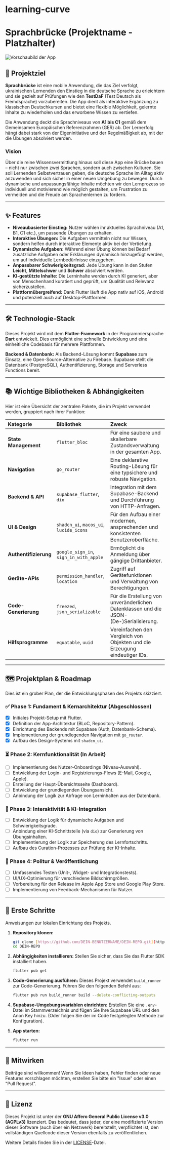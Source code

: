 # learning-curve

# Sprachbrücke (Projektname - Platzhalter)

![Vorschaubild der App](https://placehold.co/1200x630/7c3aed/ffffff?text=Sprachbr%C3%BCcke&font=raleway)

## 🎯 Projektziel

**Sprachbrücke** ist eine mobile Anwendung, die das Ziel verfolgt, ukrainischen Lernenden den Einstieg in die deutsche Sprache zu erleichtern und sie gezielt auf Prüfungen wie den **TestDaF** (Test Deutsch als Fremdsprache) vorzubereiten. Die App dient als interaktive Ergänzung zu klassischen Deutschkursen und bietet eine flexible Möglichkeit, gelernte Inhalte zu wiederholen und das erworbene Wissen zu vertiefen.

Die Anwendung deckt die Sprachniveaus von **A1 bis C1** gemäß dem Gemeinsamen Europäischen Referenzrahmen (GER) ab. Der Lernerfolg hängt dabei stark von der Eigeninitiative und der Regelmäßigkeit ab, mit der die Übungen absolviert werden.

### Vision

Über die reine Wissensvermittlung hinaus soll diese App eine Brücke bauen – nicht nur zwischen zwei Sprachen, sondern auch zwischen Kulturen. Sie soll Lernenden Selbstvertrauen geben, die deutsche Sprache im Alltag aktiv anzuwenden und sich sicher in einer neuen Umgebung zu bewegen. Durch dynamische und anpassungsfähige Inhalte möchten wir den Lernprozess so individuell und motivierend wie möglich gestalten, um Frustration zu vermeiden und die Freude am Sprachenlernen zu fördern.

---

## ✨ Features

* **Niveaubasierter Einstieg:** Nutzer wählen ihr aktuelles Sprachniveau (A1, B1, C1 etc.), um passende Übungen zu erhalten.
* **Interaktive Übungen:** Die Aufgaben vermitteln nicht nur Wissen, sondern helfen durch interaktive Elemente aktiv bei der Vertiefung.
* **Dynamische Aufgaben:** Während einer Übung können bei Bedarf zusätzliche Aufgaben oder Erklärungen dynamisch hinzugefügt werden, um auf individuelle Lernbedürfnisse einzugehen.
* **Anpassbarer Schwierigkeitsgrad:** Jede Übung kann in den Stufen **Leicht**, **Mittelschwer** und **Schwer** absolviert werden.
* **KI-gestützte Inhalte:** Die Lerninhalte werden durch KI generiert, aber von Menschenhand kuratiert und geprüft, um Qualität und Relevanz sicherzustellen.
* **Plattformübergreifend:** Dank Flutter läuft die App nativ auf iOS, Android und potenziell auch auf Desktop-Plattformen.

---

## 🛠️ Technologie-Stack

Dieses Projekt wird mit dem **Flutter-Framework** in der Programmiersprache **Dart** entwickelt. Dies ermöglicht eine schnelle Entwicklung und eine einheitliche Codebasis für mehrere Plattformen.

**Backend & Datenbank:** Als Backend-Lösung kommt **Supabase** zum Einsatz, eine Open-Source-Alternative zu Firebase. Supabase stellt die Datenbank (PostgreSQL), Authentifizierung, Storage und Serverless Functions bereit.

---

## 📚 Wichtige Bibliotheken & Abhängigkeiten

Hier ist eine Übersicht der zentralen Pakete, die im Projekt verwendet werden, gruppiert nach ihrer Funktion:

| Kategorie | Bibliothek | Zweck |
| :--- | :--- | :--- |
| **State Management** | `flutter_bloc` | Für eine saubere und skalierbare Zustandsverwaltung in der gesamten App. |
| **Navigation** | `go_router` | Eine deklarative Routing-Lösung für eine typsichere und robuste Navigation. |
| **Backend & API**| `supabase_flutter`, `dio` | Integration mit dem Supabase-Backend und Durchführung von HTTP-Anfragen. |
| **UI & Design** | `shadcn_ui`, `macos_ui`, `lucide_icons` | Für den Aufbau einer modernen, ansprechenden und konsistenten Benutzeroberfläche. |
| **Authentifizierung** | `google_sign_in`, `sign_in_with_apple` | Ermöglicht die Anmeldung über gängige Drittanbieter. |
| **Geräte-APIs** | `permission_handler`, `location` | Zugriff auf Gerätefunktionen und Verwaltung von Berechtigungen. |
| **Code-Generierung** | `freezed`, `json_serializable` | Für die Erstellung von unveränderlichen Datenklassen und die JSON-(De-)Serialisierung. |
| **Hilfsprogramme**| `equatable`, `uuid` | Vereinfachen den Vergleich von Objekten und die Erzeugung eindeutiger IDs. |

---

## 🗺️ Projektplan & Roadmap

Dies ist ein grober Plan, der die Entwicklungsphasen des Projekts skizziert.

### ✅ Phase 1: Fundament & Kernarchitektur (Abgeschlossen)
- [x] Initiales Projekt-Setup mit Flutter.
- [x] Definition der App-Architektur (BLoC, Repository-Pattern).
- [x] Einrichtung des Backends mit Supabase (Auth, Datenbank-Schema).
- [x] Implementierung der grundlegenden Navigation mit `go_router`.
- [x] Aufbau des Design-Systems mit `shadcn_ui`.

### ⏳ Phase 2: Kernfunktionalität (In Arbeit)
- [ ] Implementierung des Nutzer-Onboardings (Niveau-Auswahl).
- [ ] Entwicklung der Login- und Registrierungs-Flows (E-Mail, Google, Apple).
- [ ] Erstellung der Haupt-Übersichtsseite (Dashboard).
- [ ] Entwicklung der grundlegenden Übungsansicht.
- [ ] Anbindung der Logik zur Abfrage von Lerninhalten aus der Datenbank.

### 🎯 Phase 3: Interaktivität & KI-Integration
- [ ] Entwicklung der Logik für dynamische Aufgaben und Schwierigkeitsgrade.
- [ ] Anbindung einer KI-Schnittstelle (via `dio`) zur Generierung von Übungsinhalten.
- [ ] Implementierung der Logik zur Speicherung des Lernfortschritts.
- [ ] Aufbau des Curation-Prozesses zur Prüfung der KI-Inhalte.

### 🚀 Phase 4: Politur & Veröffentlichung
- [ ] Umfassendes Testen (Unit-, Widget- und Integrationstests).
- [ ] UI/UX-Optimierung für verschiedene Bildschirmgrößen.
- [ ] Vorbereitung für den Release im Apple App Store und Google Play Store.
- [ ] Implementierung von Feedback-Mechanismen für Nutzer.

---

## 🚀 Erste Schritte

Anweisungen zur lokalen Einrichtung des Projekts.

1.  **Repository klonen:**
    ```bash
    git clone [https://github.com/DEIN-BENUTZERNAME/DEIN-REPO.git](https://github.com/DEIN-BENUTZERNAME/DEIN-REPO.git)
    cd DEIN-REPO
    ```

2.  **Abhängigkeiten installieren:**
    Stellen Sie sicher, dass Sie das Flutter SDK installiert haben.
    ```bash
    flutter pub get
    ```

3.  **Code-Generierung ausführen:**
    Dieses Projekt verwendet `build_runner` zur Code-Generierung. Führen Sie den folgenden Befehl aus:
    ```bash
    flutter pub run build_runner build --delete-conflicting-outputs
    ```

4.  **Supabase-Umgebungsvariablen einrichten:**
    Erstellen Sie eine `.env`-Datei im Stammverzeichnis und fügen Sie Ihre Supabase URL und den Anon Key hinzu. (Oder folgen Sie der im Code festgelegten Methode zur Konfiguration).

5.  **App starten:**
    ```bash
    flutter run
    ```

---

## 🤝 Mitwirken

Beiträge sind willkommen! Wenn Sie Ideen haben, Fehler finden oder neue Features vorschlagen möchten, erstellen Sie bitte ein "Issue" oder einen "Pull Request".

---

## 📜 Lizenz

Dieses Projekt ist unter der **GNU Affero General Public License v3.0 (AGPLv3)** lizenziert. Das bedeutet, dass jeder, der eine modifizierte Version dieser Software (auch über ein Netzwerk) bereitstellt, verpflichtet ist, den vollständigen Quellcode dieser Version ebenfalls zu veröffentlichen.

Weitere Details finden Sie in der [LICENSE](LICENSE)-Datei.
